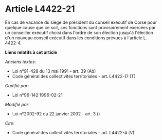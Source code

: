 # Article L4422-21

En cas de vacance du siège de président du conseil exécutif de Corse pour quelque cause que ce soit, ses fonctions sont
provisoirement exercées par un conseiller exécutif choisi dans l'ordre de son élection jusqu'à l'élection d'un nouveau
conseil exécutif dans les conditions prévues à l'article L. 4422-4.

**Liens relatifs à cet article**

_Anciens textes_:

  - Loi n°91-428 du 13 mai 1991 - art. 39 (Ab)
  - Code général des collectivités territoriales - art. L4422-17 (T)

_Codifié par_:

  - Loi n°96-142 1996-02-21

_Modifié par_:

  - Loi n°2002-92 du 22 janvier 2002 - art. 3 ()

_Cite_:

  - Code général des collectivités territoriales - art. L4422-4 (V)
